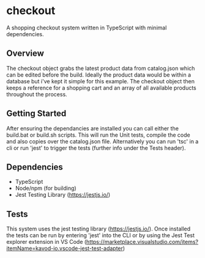 # checkout
A shopping checkout system written in TypeScript with minimal dependencies.

## Overview
 The checkout object grabs the latest product data from catalog.json which can be edited before the build. Ideally the product data would be within a database but i've kept it simple for this example.
 The checkout object then keeps a reference for a shopping cart and an array of all available products throughout the process.


## Getting Started
After ensuring the dependancies are installed you can call either the build.bat or build.sh scripts. This will run the Unit tests, compile the code and also copies over the catalog.json file.
Alternatively you can run 'tsc' in a cli or run 'jest' to trigger the tests (further info under the Tests header).


## Dependencies
- TypeScript
- Node/npm (for building)
 - Jest Testing Library (https://jestjs.io/)

## Tests
This system uses the jest testing library (https://jestjs.io/).
Once installed the tests can be run by entering 'jest' into the CLI or by using the Jest Test explorer extension in VS Code (https://marketplace.visualstudio.com/items?itemName=kavod-io.vscode-jest-test-adapter)
